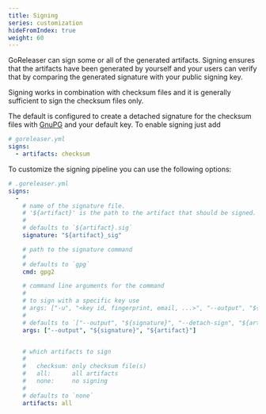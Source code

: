 ```yaml
---
title: Signing
series: customization
hideFromIndex: true
weight: 60
---
```


GoReleaser can sign some or all of the generated artifacts. Signing ensures
that the artifacts have been generated by yourself and your users can verify
that by comparing the generated signature with your public signing key.

Signing works in combination with checksum files and it is generally sufficient
to sign the checksum files only.

The default is configured to create a detached signature for the checksum files
with [GnuPG](https://www.gnupg.org/) and your default key. To enable signing
just add

```yaml
# goreleaser.yml
signs:
  - artifacts: checksum
```

To customize the signing pipeline you can use the following options:

```yml
# .goreleaser.yml
signs:
  -
    # name of the signature file.
    # '${artifact}' is the path to the artifact that should be signed.
    #
    # defaults to `${artifact}.sig`
    signature: "${artifact}_sig"

    # path to the signature command
    #
    # defaults to `gpg`
    cmd: gpg2

    # command line arguments for the command
    #
    # to sign with a specific key use
    # args: ["-u", "<key id, fingerprint, email, ...>", "--output", "${signature}", "--detach-sign", "${artifact}"]
    #
    # defaults to `["--output", "${signature}", "--detach-sign", "${artifact}"]`
    args: ["--output", "${signature}", "${artifact}"]


    # which artifacts to sign
    #
    #   checksum: only checksum file(s)
    #   all:      all artifacts
    #   none:     no signing
    #
    # defaults to `none`
    artifacts: all
```
